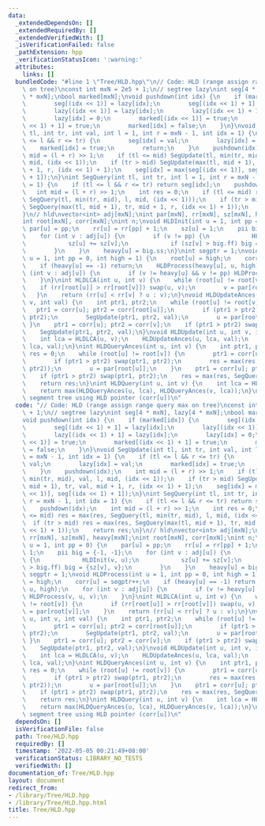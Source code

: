 ```yaml
---
data:
  _extendedDependsOn: []
  _extendedRequiredBy: []
  _extendedVerifiedWith: []
  _isVerificationFailed: false
  _pathExtension: hpp
  _verificationStatusIcon: ':warning:'
  attributes:
    links: []
  bundledCode: "#line 1 \"Tree/HLD.hpp\"\n// Code: HLD (range assign range query max\
    \ on tree)\nconst int mxN = 2e5 + 1;\n// segtree lazy\nint seg[4 * mxN], lazy[4\
    \ * mxN];\nbool marked[mxN];\nvoid pushdown(int idx) {\n    if (marked[idx]) {\n\
    \        seg[(idx << 1)] = lazy[idx];\n        seg[(idx << 1) + 1] = lazy[idx];\n\
    \        lazy[(idx << 1)] = lazy[idx];\n        lazy[(idx << 1) + 1] = lazy[idx];\n\
    \        lazy[idx] = 0;\n        marked[(idx << 1)] = true;\n        marked[(idx\
    \ << 1) + 1] = true;\n        marked[idx] = false;\n    }\n}\nvoid SegUpdate(int\
    \ tl, int tr, int val, int l = 1, int r = mxN - 1, int idx = 1) {\n    if (tl\
    \ <= l && r <= tr) {\n        seg[idx] = val;\n        lazy[idx] = val;\n    \
    \    marked[idx] = true;\n        return;\n    }\n    pushdown(idx);\n    int\
    \ mid = (l + r) >> 1;\n    if (tl <= mid) SegUpdate(tl, min(tr, mid), val, l,\
    \ mid, (idx << 1));\n    if (tr > mid) SegUpdate(max(tl, mid + 1), tr, val, mid\
    \ + 1, r, (idx << 1) + 1);\n    seg[idx] = max(seg[(idx << 1)], seg[(idx << 1)\
    \ + 1]);\n}\nint SegQuery(int tl, int tr, int l = 1, int r = mxN - 1, int idx\
    \ = 1) {\n    if (tl <= l && r <= tr) return seg[idx];\n    pushdown(idx);\n \
    \   int mid = (l + r) >> 1;\n    int res = 0;\n    if (tl <= mid) res = max(res,\
    \ SegQuery(tl, min(tr, mid), l, mid, (idx << 1)));\n    if (tr > mid) res = max(res,\
    \ SegQuery(max(tl, mid + 1), tr, mid + 1, r, (idx << 1) + 1));\n    return res;\n\
    }\n// hld\nvector<int> adj[mxN];\nint par[mxN], rr[mxN], sz[mxN], heavy[mxN];\n\
    int root[mxN], corr[mxN];\nint n;\nvoid HLDInit(int u = 1, int pp = 0) {\n   \
    \ par[u] = pp;\n    rr[u] = rr[pp] + 1;\n    sz[u] = 1;\n    pii big = {-1, -1};\n\
    \    for (int v : adj[u]) {\n        if (v != pp) {\n            HLDInit(v, u);\n\
    \            sz[u] += sz[v];\n            if (sz[v] > big.ff) big = {sz[v], v};\n\
    \        }\n    }\n    heavy[u] = big.ss;\n}\nint segptr = 1;\nvoid HLDProcess(int\
    \ u = 1, int pp = 0, int high = 1) {\n    root[u] = high;\n    corr[u] = segptr++;\n\
    \    if (heavy[u] == -1) return;\n    HLDProcess(heavy[u], u, high);\n    for\
    \ (int v : adj[u]) {\n        if (v != heavy[u] && v != pp) HLDProcess(v, u, v);\n\
    \    }\n}\nint HLDLCA(int u, int v) {\n    while (root[u] != root[v]) {\n    \
    \    if (rr[root[u]] > rr[root[v]]) swap(u, v);\n        v = par[root[v]];\n \
    \   }\n    return (rr[u] < rr[v] ? u : v);\n}\nvoid HLDUpdateAnces(int u, int\
    \ v, int val) {\n    int ptr1, ptr2;\n    while (root[u] != root[v]) {\n     \
    \   ptr1 = corr[u]; ptr2 = corr[root[u]];\n        if (ptr1 > ptr2) swap(ptr1,\
    \ ptr2);\n        SegUpdate(ptr1, ptr2, val);\n        u = par[root[u]];\n   \
    \ }\n    ptr1 = corr[u]; ptr2 = corr[v];\n    if (ptr1 > ptr2) swap(ptr1, ptr2);\n\
    \    SegUpdate(ptr1, ptr2, val);\n}\nvoid HLDUpdate(int u, int v, int val) {\n\
    \    int lca = HLDLCA(u, v);\n    HLDUpdateAnces(u, lca, val);\n    HLDUpdateAnces(v,\
    \ lca, val);\n}\nint HLDQueryAnces(int u, int v) {\n    int ptr1, ptr2;\n    int\
    \ res = 0;\n    while (root[u] != root[v]) {\n        ptr1 = corr[u]; ptr2 = corr[root[u]];\n\
    \        if (ptr1 > ptr2) swap(ptr1, ptr2);\n        res = max(res, SegQuery(ptr1,\
    \ ptr2));\n        u = par[root[u]];\n    }\n    ptr1 = corr[u]; ptr2 = corr[v];\n\
    \    if (ptr1 > ptr2) swap(ptr1, ptr2);\n    res = max(res, SegQuery(ptr1, ptr2));\n\
    \    return res;\n}\nint HLDQuery(int u, int v) {\n    int lca = HLDLCA(u, v);\n\
    \    return max(HLDQueryAnces(u, lca), HLDQueryAnces(v, lca));\n}\n// Note: Initialise\
    \ segment tree using HLD pointer (corr[u])\n"
  code: "// Code: HLD (range assign range query max on tree)\nconst int mxN = 2e5\
    \ + 1;\n// segtree lazy\nint seg[4 * mxN], lazy[4 * mxN];\nbool marked[mxN];\n\
    void pushdown(int idx) {\n    if (marked[idx]) {\n        seg[(idx << 1)] = lazy[idx];\n\
    \        seg[(idx << 1) + 1] = lazy[idx];\n        lazy[(idx << 1)] = lazy[idx];\n\
    \        lazy[(idx << 1) + 1] = lazy[idx];\n        lazy[idx] = 0;\n        marked[(idx\
    \ << 1)] = true;\n        marked[(idx << 1) + 1] = true;\n        marked[idx]\
    \ = false;\n    }\n}\nvoid SegUpdate(int tl, int tr, int val, int l = 1, int r\
    \ = mxN - 1, int idx = 1) {\n    if (tl <= l && r <= tr) {\n        seg[idx] =\
    \ val;\n        lazy[idx] = val;\n        marked[idx] = true;\n        return;\n\
    \    }\n    pushdown(idx);\n    int mid = (l + r) >> 1;\n    if (tl <= mid) SegUpdate(tl,\
    \ min(tr, mid), val, l, mid, (idx << 1));\n    if (tr > mid) SegUpdate(max(tl,\
    \ mid + 1), tr, val, mid + 1, r, (idx << 1) + 1);\n    seg[idx] = max(seg[(idx\
    \ << 1)], seg[(idx << 1) + 1]);\n}\nint SegQuery(int tl, int tr, int l = 1, int\
    \ r = mxN - 1, int idx = 1) {\n    if (tl <= l && r <= tr) return seg[idx];\n\
    \    pushdown(idx);\n    int mid = (l + r) >> 1;\n    int res = 0;\n    if (tl\
    \ <= mid) res = max(res, SegQuery(tl, min(tr, mid), l, mid, (idx << 1)));\n  \
    \  if (tr > mid) res = max(res, SegQuery(max(tl, mid + 1), tr, mid + 1, r, (idx\
    \ << 1) + 1));\n    return res;\n}\n// hld\nvector<int> adj[mxN];\nint par[mxN],\
    \ rr[mxN], sz[mxN], heavy[mxN];\nint root[mxN], corr[mxN];\nint n;\nvoid HLDInit(int\
    \ u = 1, int pp = 0) {\n    par[u] = pp;\n    rr[u] = rr[pp] + 1;\n    sz[u] =\
    \ 1;\n    pii big = {-1, -1};\n    for (int v : adj[u]) {\n        if (v != pp)\
    \ {\n            HLDInit(v, u);\n            sz[u] += sz[v];\n            if (sz[v]\
    \ > big.ff) big = {sz[v], v};\n        }\n    }\n    heavy[u] = big.ss;\n}\nint\
    \ segptr = 1;\nvoid HLDProcess(int u = 1, int pp = 0, int high = 1) {\n    root[u]\
    \ = high;\n    corr[u] = segptr++;\n    if (heavy[u] == -1) return;\n    HLDProcess(heavy[u],\
    \ u, high);\n    for (int v : adj[u]) {\n        if (v != heavy[u] && v != pp)\
    \ HLDProcess(v, u, v);\n    }\n}\nint HLDLCA(int u, int v) {\n    while (root[u]\
    \ != root[v]) {\n        if (rr[root[u]] > rr[root[v]]) swap(u, v);\n        v\
    \ = par[root[v]];\n    }\n    return (rr[u] < rr[v] ? u : v);\n}\nvoid HLDUpdateAnces(int\
    \ u, int v, int val) {\n    int ptr1, ptr2;\n    while (root[u] != root[v]) {\n\
    \        ptr1 = corr[u]; ptr2 = corr[root[u]];\n        if (ptr1 > ptr2) swap(ptr1,\
    \ ptr2);\n        SegUpdate(ptr1, ptr2, val);\n        u = par[root[u]];\n   \
    \ }\n    ptr1 = corr[u]; ptr2 = corr[v];\n    if (ptr1 > ptr2) swap(ptr1, ptr2);\n\
    \    SegUpdate(ptr1, ptr2, val);\n}\nvoid HLDUpdate(int u, int v, int val) {\n\
    \    int lca = HLDLCA(u, v);\n    HLDUpdateAnces(u, lca, val);\n    HLDUpdateAnces(v,\
    \ lca, val);\n}\nint HLDQueryAnces(int u, int v) {\n    int ptr1, ptr2;\n    int\
    \ res = 0;\n    while (root[u] != root[v]) {\n        ptr1 = corr[u]; ptr2 = corr[root[u]];\n\
    \        if (ptr1 > ptr2) swap(ptr1, ptr2);\n        res = max(res, SegQuery(ptr1,\
    \ ptr2));\n        u = par[root[u]];\n    }\n    ptr1 = corr[u]; ptr2 = corr[v];\n\
    \    if (ptr1 > ptr2) swap(ptr1, ptr2);\n    res = max(res, SegQuery(ptr1, ptr2));\n\
    \    return res;\n}\nint HLDQuery(int u, int v) {\n    int lca = HLDLCA(u, v);\n\
    \    return max(HLDQueryAnces(u, lca), HLDQueryAnces(v, lca));\n}\n// Note: Initialise\
    \ segment tree using HLD pointer (corr[u])\n"
  dependsOn: []
  isVerificationFile: false
  path: Tree/HLD.hpp
  requiredBy: []
  timestamp: '2022-05-05 00:21:49+08:00'
  verificationStatus: LIBRARY_NO_TESTS
  verifiedWith: []
documentation_of: Tree/HLD.hpp
layout: document
redirect_from:
- /library/Tree/HLD.hpp
- /library/Tree/HLD.hpp.html
title: Tree/HLD.hpp
---
```

